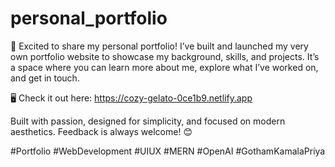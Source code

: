 # personal_portfolio

🚀 Excited to share my personal portfolio!
I’ve built and launched my very own portfolio website to showcase my background, skills, and projects. It’s a space where you can learn more about me, explore what I’ve worked on, and get in touch.

🖥️ Check it out here: https://cozy-gelato-0ce1b9.netlify.app

Built with passion, designed for simplicity, and focused on modern aesthetics. Feedback is always welcome! 😊

#Portfolio #WebDevelopment #UIUX #MERN #OpenAI #GothamKamalaPriya
